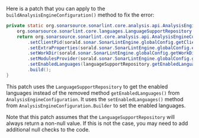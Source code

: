Here is a patch that you can apply to the `buildAnalysisEngineConfiguration()` method to fix the error:

```java
private static org.sonarsource.sonarlint.core.analysis.api.AnalysisEngineConfiguration buildAnalysisEngineConfiguration() {
    org.sonarsource.sonarlint.core.languages.LanguageSupportRepository languageSupportRepository = sorald.sonar.SonarLintEngine.globalConfig.getLanguageSupportRepository();
    return org.sonarsource.sonarlint.core.analysis.api.AnalysisEngineConfiguration.builder()
        .setClientPid(sorald.sonar.SonarLintEngine.globalConfig.getClientPid())
        .setExtraProperties(sorald.sonar.SonarLintEngine.globalConfig.extraProperties())
        .setWorkDir(sorald.sonar.SonarLintEngine.globalConfig.getWorkDir())
        .setModulesProvider(sorald.sonar.SonarLintEngine.globalConfig.getModulesProvider())
        .setEnabledLanguages(languageSupportRepository.getEnabledLanguagesInConnectedMode())
        .build();
}
```

This patch uses the `LanguageSupportRepository` to get the enabled languages instead of the removed method `getEnabledLanguages()` from `AnalysisEngineConfiguration`. It uses the `setEnabledLanguages()` method from `AnalysisEngineConfiguration.Builder` to set the enabled languages.

Note that this patch assumes that the `LanguageSupportRepository` will always return a non-null value. If this is not the case, you may need to add additional null checks to the code.